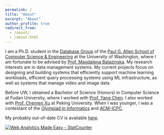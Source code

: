 ```yaml
---
permalink: /
title: "About"
excerpt: "About"
author_profile: true
redirect_from: 
  - /about/
  - /about.html
---
```


I am a Ph.D. student in the [Database Group](https://db.cs.washington.edu/) of the [Paul G. Allen School of Computer Science & Engineering](https://www.cs.washington.edu/) at the University of Washington, where I am fortunate to be advised by [Prof. Magdalena Balazinska](https://www.cs.washington.edu/people/faculty/magda). My research interests are in data management systems. My current projects focus on designing and building systems that efficiently support machine learning workloads, efficient query processing systems using ML infrastructure, as well as systems that manage video and image data.

Before UW, I obtained a Bachelor of Science (Honors) in Computer Science at Fudan University, where I worked with [Prof. Yang Chen](https://chenyang03.wordpress.com/). I also worked with [Prof. Chenren Xu](http://soar.group/chenren/) at Peking University. When I was younger, I was a contestant of the [Olympiad in Informatics](https://en.wikipedia.org/wiki/International_Olympiad_in_Informatics) and [ACM-ICPC](https://en.wikipedia.org/wiki/International_Collegiate_Programming_Contest).

My probably out-of-date CV is available [here](https://dongheuw.github.io/files/DONGHE_CV.pdf).



<!-- Default Statcounter code for My homepage
https://dongheuw.github.io/ -->
<script type="text/javascript">
var sc_project=12398966; 
var sc_invisible=1; 
var sc_security="9f96a5a0"; 
</script>
<script type="text/javascript"
src="https://www.statcounter.com/counter/counter.js"
async></script>
<noscript><div class="statcounter"><a title="Web Analytics
Made Easy - StatCounter" href="https://statcounter.com/"
target="_blank"><img class="statcounter"
src="https://c.statcounter.com/12398966/0/9f96a5a0/1/"
alt="Web Analytics Made Easy -
StatCounter"></a></div></noscript>
<!-- End of Statcounter Code -->